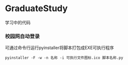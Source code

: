 # GraduateStudy
学习中的代码
### 校园网自动登录
可通过命令行运行pyinstaller将脚本打包成EXE可执行程序
```
pyinstaller -F -w -n 名称 -i 可执行文件图标.ico 脚本名称.py
```
